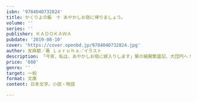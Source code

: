```yaml
---
isbn: '9784040732824'
title: かくりよの飯　十 あやかしお宿に帰りましょう。
volume: ''
series: ''
publisher: ＫＡＤＯＫＡＷＡ
pubdate: '2019-08-10'
cover: 'https://cover.openbd.jp/9784040732824.jpg'
author: 友麻碧／著 Ｌａｒｕｈａ／イラスト
description: 「今宵、私は、あやかしお宿に嫁入りします」葵の細腕繁盛記、大団円へ！
price: '680'
genre: ''
target: 一般
format: 文庫
content: 日本文学、小説・物語

---
```

